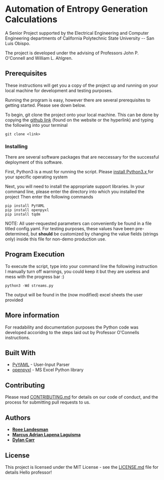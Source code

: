 # Automation of Entropy Generation Calculations
A Senior Project supported by the Electrical Engineering and Computer Engineering departments of California Polytechnic State University -- San Luis Obispo. 

The project is developed under the advising of Professors John P. O'Connell and William L. Ahlgren. 

## Prerequisites

These instructions will get you a copy of the project up and running on your local machine for development and testing purposes. 

Running the program is easy, however there are several prerequisites to getting started. Please see down below. 

To begin, git clone the project onto your local machine. This can be done by copying the [github link]("https://github.com/rlandesman/GreenAmmoniaProject.git") (found on the website or the hyperlink) and typing the following into your terminal

```
git clone <link>
```

### Installing

There are several software packages that are neccessary for the successful deployment of this software.

First, Python3 is a must for running the script. Please [install Python3.x ](https://www.python.org/downloads/ "Python Download Page") for your specific operating system 

Next, you will need to install the appropriate support libraries. In your command line, please enter the directory into which you installed the project
Then enter the following commands

```
pip install PyYAML
pip install openpyxl
pip install tqdm
```

NOTE: All user-requested parameters can conveniently be found in a file titled config.yaml. For testing purposes, these values have been pre-determined, but **should** be  customized by changing the value fields (strings only) inside this file for non-demo production use.

## Program Execution
To execute the script, type into your command line the following instruction
I manually turn off warnings, you could keep it but they are useless and mess
with the progress bar :) 

```
python3 -Wd streams.py
```

The output will be found in the (now modified) excel sheets the user provided

## More information

For readability and documentation purposes the Python code was developed accoridng to the steps laid out by Professor O'Connells instructions. 

## Built With

* [PyYAML](https://pyyaml.org/wiki/PyYAMLDocumentation) - User-Input Parser
* [openpyxl](https://openpyxl.readthedocs.io/en/stable/) - MS Excel Python library

## Contributing

Please read [CONTRIBUTING.md](https://gist.github.com/PurpleBooth/b24679402957c63ec426) for details on our code of conduct, and the process for submitting pull requests to us.

## Authors

 * **[Roee Landesman](rlandesm@calpoly.edu)**
 * **[Marcus Adrian Lapena Laguisma](mlaguism@calpoly.edu)**
 * **[Dylan Carr](dscarr94@gmail.com)**

## License

This project is licensed under the MIT License - see the [LICENSE.md](LICENSE.md) file for details
Hello professor!
